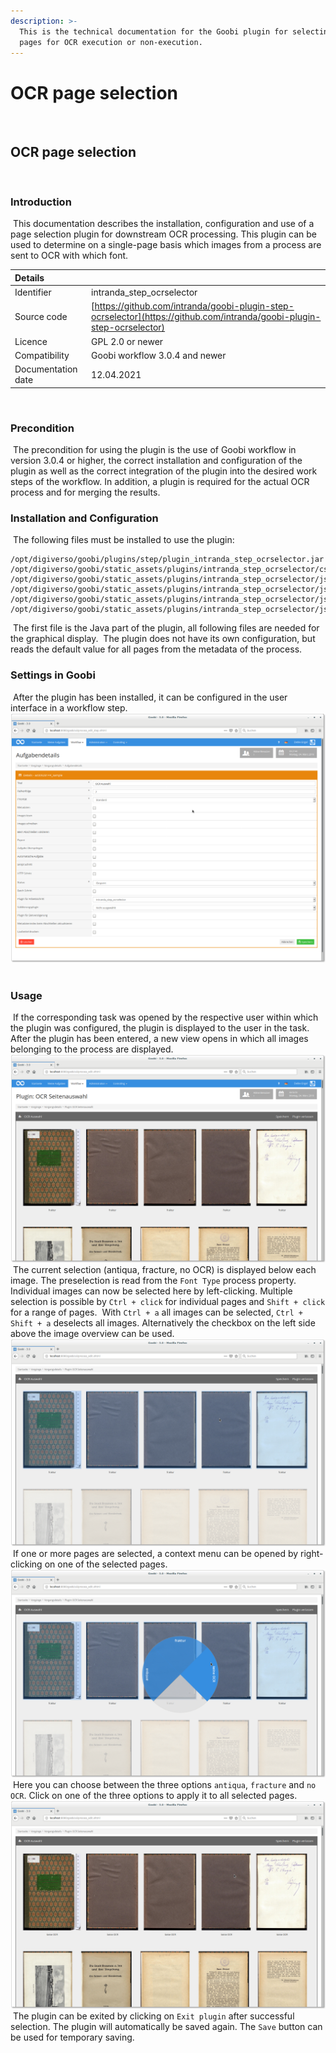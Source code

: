 ```yaml
---
description: >-
  This is the technical documentation for the Goobi plugin for selecting single
  pages for OCR execution or non-execution.
---
```


# OCR page selection

​

## OCR page selection

​

### Introduction

​ This documentation describes the installation, configuration and use of a page selection plugin for downstream OCR processing. This plugin can be used to determine on a single-page basis which images from a process are sent to OCR with which font. ​

| Details |  |
| :--- | :--- |
| Identifier | intranda\_step\_ocrselector |
| Source code | [https://github.com/intranda/goobi-plugin-step-ocrselector](https://github.com/intranda/goobi-plugin-step-ocrselector) |
| Licence | GPL 2.0 or newer |
| Compatibility | Goobi workflow 3.0.4 and newer |
| Documentation date | 12.04.2021 |

​

### Precondition

​ The precondition for using the plugin is the use of Goobi workflow in version 3.0.4 or higher, the correct installation and configuration of the plugin as well as the correct integration of the plugin into the desired work steps of the workflow. In addition, a plugin is required for the actual OCR process and for merging the results. ​

### Installation and Configuration

​ The following files must be installed to use the plugin: ​

```text
/opt/digiverso/goobi/plugins/step/plugin_intranda_step_ocrselector.jar
/opt/digiverso/goobi/static_assets/plugins/intranda_step_ocrselector/css/style.css
/opt/digiverso/goobi/static_assets/plugins/intranda_step_ocrselector/js/app.js
/opt/digiverso/goobi/static_assets/plugins/intranda_step_ocrselector/js/riot.min.js
/opt/digiverso/goobi/static_assets/plugins/intranda_step_ocrselector/js/tags.js
/opt/digiverso/goobi/static_assets/plugins/intranda_step_ocrselector/js/ugh.js
```

​ The first file is the Java part of the plugin, all following files are needed for the graphical display. ​ The plugin does not have its own configuration, but reads the default value for all pages from the metadata of the process. ​

### Settings in Goobi

​ After the plugin has been installed, it can be configured in the user interface in a workflow step. ​ ![Task-Details](../.gitbook/assets/intranda_step_ocrselector_config.png) ​

### Usage

​ If the corresponding task was opened by the respective user within which the plugin was configured, the plugin is displayed to the user in the task. After the plugin has been entered, a new view opens in which all images belonging to the process are displayed. ​ ![Plugin interface](../.gitbook/assets/intranda_step_ocrselector_entry.png) ​ The current selection \(antiqua, fracture, no OCR\) is displayed below each image. The preselection is read from the `Font Type` process property. ​ Individual images can now be selected here by left-clicking. Multiple selection is possible by `Ctrl + click` for individual pages and `Shift + click` for a range of pages. ​ With `Ctrl + a` all images can be selected, `Ctrl + Shift + a` deselects all images. Alternatively the checkbox on the left side above the image overview can be used. ​ ![Multiple selection](../.gitbook/assets/intranda_step_ocrselector_selection.png) ​ If one or more pages are selected, a context menu can be opened by right-clicking on one of the selected pages. ​ ![Context menu](../.gitbook/assets/intranda_step_ocrselector_context.png) ​ Here you can choose between the three options `antiqua`, `fracture` and `no OCR`. Click on one of the three options to apply it to all selected pages. ​ ![Updated - no OCR for cover and blank pages](../.gitbook/assets/intranda_step_ocrselector_updated.png) ​ The plugin can be exited by clicking on `Exit plugin` after successful selection. The plugin will automatically be saved again. The `Save` button can be used for temporary saving.

